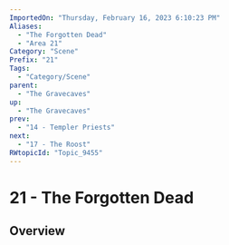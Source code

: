 ```yaml
---
ImportedOn: "Thursday, February 16, 2023 6:10:23 PM"
Aliases:
  - "The Forgotten Dead"
  - "Area 21"
Category: "Scene"
Prefix: "21"
Tags:
  - "Category/Scene"
parent:
  - "The Gravecaves"
up:
  - "The Gravecaves"
prev:
  - "14 - Templer Priests"
next:
  - "17 - The Roost"
RWtopicId: "Topic_9455"
---
```

# 21 - The Forgotten Dead
## Overview
